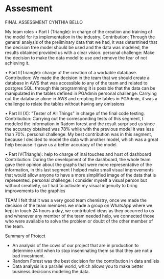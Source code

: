 # Assesment

FINAL ASSESSMENT CYNTHIA BELLO

My team roles
•	Part I (Triangle): in charge of the creation and training of the model for its implementation in the industry.
Contribution: Through the general analysis of the preliminary data that we had, it was determined that the decision tree model should be used and the data was modeled, the results obtained provided us with a clear vision.
personal challenge: Make the decision to make the data model to use and remove the fear of not achieving it.

•	Part II(Triangle):  charge of the creation of a workable database.
Contribution: We made the decision in the team that we should create a database in AWS that was accessible to any of the team and related to postgres SQL, through this programming it is possible that the data can be manipulated in the tables defined in PGAdmin
personal challenge: Carrying out the database alone in AWS and creating the tables in PGAdmin, it was a challenge to relate the tables without having any omissions

•	Part III (X): "Tester of All Things" in charge of the final code testing.
Contribution: Carrying out the corresponding tests of this segment, I modeled the information in Radom forest and the result surprised us since the accuracy obtained was 78% while with the previous model it was less than 70%.
personal challenge: My best contribution was in this segment, because I decided to model the data with another model, which was a great help because it gave us a better accuracy of the model.

•	Part IV(Triangle): help to  charge of inal touches and host of dashboard
Contribution: During the development of the dashboard, the whole team gave their opinion about the graphs that were more representative of the information, in this last segment I helped make small visual improvements that would allow anyone to have a more simplified image of the data that is represented.
personal challenge: I consider myself a visual person but without creativity, so I had to activate my visual ingenuity to bring improvements to the graphics



TEAM
I felt that it was a very good team chemistry, once we made the decision of the team members we made a group on WhatsApp where we kept in touch 24 hours a day, we contributed ideas as they occurred to us and whenever any member of the team needed help,  we connected those who were available to solve the problem or doubt of the other member of the team.

Summary of Project
-	An analysis of the cows of our project that are in production to determine until when to stop inseminating them so that they are not a bad investment.
-	Random Forest was the best decision for the contribution in data análisis
-	Data analysis is a parallel world, which allows you to make better business decisions modeling the data.




